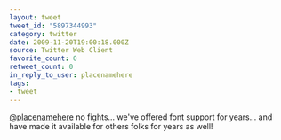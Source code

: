 ```yaml
---
layout: tweet
tweet_id: "5897344993"
category: twitter
date: 2009-11-20T19:00:18.000Z
source: Twitter Web Client
favorite_count: 0
retweet_count: 0
in_reply_to_user: placenamehere
tags:
- tweet
---
```


[@placenamehere](https://twitter.com/@placenamehere) no fights... we've offered font support for years... and have made it available for others folks for years as well!
